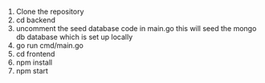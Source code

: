 1. Clone the repository
2. cd  backend
3. uncomment the seed database code in main.go this will seed the mongo db database which is set up locally
4. go run cmd/main.go
5. cd frontend
6. npm install
7. npm start